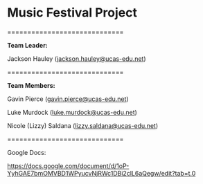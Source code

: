 # Music Festival Project

=============================

**Team Leader:**

Jackson Hauley (jackson.hauley@ucas-edu.net)

=============================

**Team Members:**

Gavin Pierce (gavin.pierce@ucas-edu.net)

Luke Murdock (luke.murdock@ucas-edu.net)

Nicole (Lizzy) Saldana (lizzy.saldana@ucas-edu.net)

=============================

Google Docs:

https://docs.google.com/document/d/1oP-YyhGAE7bmOMVBD1WPyucvNjRWc1DBi2clL6aQegw/edit?tab=t.0


